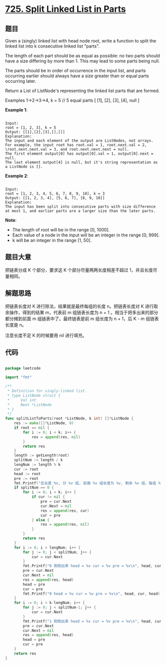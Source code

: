 # [725. Split Linked List in Parts](https://leetcode.com/problems/split-linked-list-in-parts/)

## 题目

Given a (singly) linked list with head node root, write a function to split the linked list into k consecutive linked list "parts".

The length of each part should be as equal as possible: no two parts should have a size differing by more than 1. This may lead to some parts being null.

The parts should be in order of occurrence in the input list, and parts occurring earlier should always have a size greater than or equal parts occurring later.

Return a List of ListNode's representing the linked list parts that are formed.

Examples 1->2->3->4, k = 5 // 5 equal parts [ [1], [2], [3], [4], null ]

**Example 1**:

```

Input: 
root = [1, 2, 3], k = 5
Output: [[1],[2],[3],[],[]]
Explanation:
The input and each element of the output are ListNodes, not arrays.
For example, the input root has root.val = 1, root.next.val = 2, \root.next.next.val = 3, and root.next.next.next = null.
The first element output[0] has output[0].val = 1, output[0].next = null.
The last element output[4] is null, but it's string representation as a ListNode is [].

```

**Example 2**:

```

Input: 
root = [1, 2, 3, 4, 5, 6, 7, 8, 9, 10], k = 3
Output: [[1, 2, 3, 4], [5, 6, 7], [8, 9, 10]]
Explanation:
The input has been split into consecutive parts with size difference at most 1, and earlier parts are a larger size than the later parts.

```

**Note**:

- The length of root will be in the range [0, 1000].
- Each value of a node in the input will be an integer in the range [0, 999].
- k will be an integer in the range [1, 50].



## 题目大意

把链表分成 K 个部分，要求这 K 个部分尽量两两长度相差不超过 1，并且长度尽量相同。

## 解题思路

把链表长度对 K 进行除法，结果就是最终每组的长度 n。把链表长度对 K 进行取余操作，得到的结果 m，代表前 m 组链表长度为 n + 1 。相当于把多出来的部分都分摊到前面 m 组链表中了。最终链表是前 m 组长度为 n + 1，后 K - m 组链表长度是 n。

注意长度不足 K 的时候要用 nil 进行填充。





## 代码

```go

package leetcode

import "fmt"

/**
 * Definition for singly-linked list.
 * type ListNode struct {
 *     Val int
 *     Next *ListNode
 * }
 */
func splitListToParts(root *ListNode, k int) []*ListNode {
	res := make([]*ListNode, 0)
	if root == nil {
		for i := 0; i < k; i++ {
			res = append(res, nil)
		}
		return res
	}
	length := getLength(root)
	splitNum := length / k
	lengNum := length % k
	cur := root
	head := root
	pre := root
	fmt.Printf("总长度 %v, 分 %v 组, 前面 %v 组长度为 %v, 剩余 %v 组，每组 %v\n", length, k, lengNum, splitNum+1, k-lengNum, splitNum)
	if splitNum == 0 {
		for i := 0; i < k; i++ {
			if cur != nil {
				pre = cur.Next
				cur.Next = nil
				res = append(res, cur)
				cur = pre
			} else {
				res = append(res, nil)
			}
		}
		return res
	}
	for i := 0; i < lengNum; i++ {
		for j := 0; j < splitNum; j++ {
			cur = cur.Next
		}
		fmt.Printf("0 刚刚出来 head = %v cur = %v pre = %v\n", head, cur, head)
		pre = cur.Next
		cur.Next = nil
		res = append(res, head)
		head = pre
		cur = pre
		fmt.Printf("0 head = %v cur = %v pre = %v\n", head, cur, head)
	}
	for i := 0; i < k-lengNum; i++ {
		for j := 0; j < splitNum-1; j++ {
			cur = cur.Next
		}
		fmt.Printf("1 刚刚出来 head = %v cur = %v pre = %v\n", head, cur, head)
		pre = cur.Next
		cur.Next = nil
		res = append(res, head)
		head = pre
		cur = pre
	}
	return res
}

```